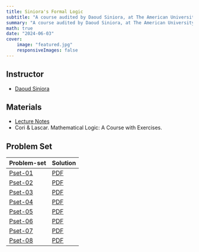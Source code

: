 ```yaml
---
title: Siniora's Formal Logic
subtitle: "A course audited by Daoud Siniora, at The American University in Cairo (AUC)"
summary: "A course audited by Daoud Siniora, at The American University in Cairo (AUC)"
math: true
date: "2024-06-03"
cover:
    image: "featured.jpg"
    responsiveImages: false
---
```


## Instructor
- [Daoud Siniora](https://sites.google.com/view/daoudsiniora/)

## Materials
- [Lecture Notes](./lecture-notes.pdf)
- Cori & Lascar. Mathematical Logic: A Course with Exercises.

## Problem Set

| Problem-set | Solution  |
|-------------|-----------|
| [Pset-01](./pset01.pdf) | [PDF](./pset01_sol.pdf)
| [Pset-02](./pset02.pdf) | [PDF](./pset02_sol.pdf)
| [Pset-03](./pset03.pdf) | [PDF](./pset03_sol.pdf)
| [Pset-04](./pset04.pdf) | [PDF](./pset04_sol.pdf)
| [Pset-05](./pset05.pdf) | [PDF](./pset05_sol.pdf)
| [Pset-06](./pset06.pdf) | [PDF](./pset06_sol.pdf)
| [Pset-07](./pset07.pdf) | [PDF](./pset07_sol.pdf)
| [Pset-08](./pset08.pdf) | [PDF](./pset08_sol.pdf)
